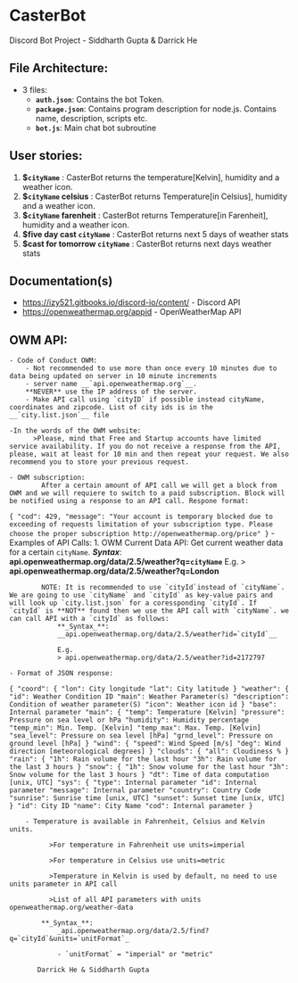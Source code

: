 # CasterBot
Discord Bot Project - Siddharth Gupta & Darrick He

## File Architecture:
  - 3 files:
    - **`auth.json`**: Contains the bot Token.
    - **`package.json`**: Contains program description for node.js. Contains name, description, scripts etc.
    - **`bot.js`**: Main chat bot subroutine
## User stories:
  1. __$`cityName`__ : CasterBot returns the temperature[Kelvin], humidity and a weather icon.
  2. __$`cityName` celsius__ : CasterBot returns Temperature[in Celsius], humidity and a weather icon.
  3. __$`cityName` farenheit__ : CasterBot returns Temperature[in Farenheit], humidity and a weather icon.
  4. __$five day cast `cityName`__ : CasterBot returns next 5 days of weather stats
  5. __$cast for tomorrow `cityName`__ : CasterBot returns next days weather stats


## Documentation(s)
  - https://izy521.gitbooks.io/discord-io/content/ - Discord API
  - https://openweathermap.org/appid - OpenWeatherMap API

## OWM API:
	- Code of Conduct OWM:
		- Not recommended to use more than once every 10 minutes due to data being updated on server in 10 minute increments
		- server name __`api.openweathermap.org`__.
		**NEVER** use the IP address of the server.
		- Make API call using `cityID` if possible instead cityName, coordinates and zipcode. List of city ids is in the __`city.list.json`__ file
		
    -In the words of the OWM website:
		  >Please, mind that Free and Startup accounts have limited service availability. If you do not receive a response from the API, please, wait at least for 10 min and then repeat your request. We also recommend you to store your previous request.
		
    - OWM subscription:
			After a certain amount of API call we will get a block from OWM and we will requiere to switch to a paid subscription. Block will be notified using a response to an API call. Respone format:
      
`
			{
				"cod": 429,
				"message": "Your account is temporary blocked due to exceeding of requests limitation of your subscription type. Please choose the proper subscription http://openweathermap.org/price"
			}
`
	- Examples of API Calls:
		1. OWM Current Data API: Get current weather data for a certain `cityName`.
			**_Syntax_**:
				__api.openweathermap.org/data/2.5/weather?q=`cityName`__
			E.g.
			> __api.openweathermap.org/data/2.5/weather?q=London__

			NOTE: It is recommended to use `cityId`instead of `cityName`. We are going to use `cityName` and `cityId` as key-value pairs and will look up `city.list.json` for a coressponding `cityId`. If `cityId` is **NOT** found then we use the API call with `cityName`. we can call API with a `cityId` as follows:
				**_Syntax_**:
				__api.openweathermap.org/data/2.5/weather?id=`cityId`__

				E.g.
				> api.openweathermap.org/data/2.5/weather?id=2172797
		
	- Format of JSON response:
  `{
			"coord": {
				"lon": City longitude
				"lat": City latitude
			}
			"weather": {
				"id": Weather Condition ID
				"main": Weather Parameter(s)
				"description": Condition of weather parameter(S)
				"icon": Weather icon id
			}
			"base": Internal parameter
			"main": {
				"temp": Temperature [Kelvin]
				"pressure": Pressure on sea level or hPa
				"humidity": Humidity percentage
				"temp_min": Min. Temp. [Kelvin]
				"temp_max": Max. Temp. [Kelvin]
				"sea_level": Pressure on sea level [hPa]
				"grnd_level": Pressure on ground level [hPa]
			}
			"wind": {
				"speed": Wind Speed [m/s]
				"deg": Wind direction [meteorological degrees]
			}
			"clouds": {
				"all": Cloudiness %
			}
			"rain": {
				"1h": Rain volume for the last hour
				"3h": Rain volume for the last 3 hours
			}
			"snow": {
				"1h": Snow volume for the last hour
				"3h": Snow volume for the last 3 hours
			}
			"dt": Time of data computation [unix, UTC]
			"sys": {
				"type": Internal parameter
				"id": Internal parameter
				"message": Internal parameter
				"country": Country Code
				"sunrise": Sunrise time [unix, UTC]
				"sunset": Sunset time [unix, UTC]
			}
			"id": City ID
			"name": City Name
			"cod": Internal parameter
		}`

		- Temperature is available in Fahrenheit, Celsius and Kelvin units.

			  >For temperature in Fahrenheit use units=imperial

			  >For temperature in Celsius use units=metric

			  >Temperature in Kelvin is used by default, no need to use units parameter in API call

			  >List of all API parameters with units openweathermap.org/weather-data

			**_Syntax_**:
				_api.openweathermap.org/data/2.5/find?q=`cityId`&units=`unitFormat`_

				- `unitFormat` = "imperial" or "metric"
`       
Darrick He
     &
Siddharth Gupta
`
